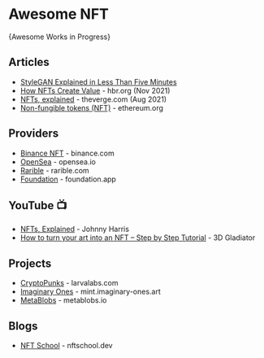 # Awesome NFT
{Awesome Works in Progress}

## Articles
* [StyleGAN Explained in Less Than Five Minutes](https://nftdesire.io/can-you-sell-an-nft-on-multiple-platforms/)
* [How NFTs Create Value](https://hbr.org/2021/11/how-nfts-create-value) - hbr.org (Nov 2021)
* [NFTs, explained](https://www.theverge.com/22310188/nft-explainer-what-is-blockchain-crypto-art-faq) - theverge.com (Aug 2021)
* [Non-fungible tokens (NFT)](https://ethereum.org/en/nft/) - ethereum.org

## Providers
* [Binance NFT](https://www.binance.com/en/nft) - binance.com
* [OpenSea](http://opensea.io/) - opensea.io
* [Rarible](https://rarible.com/) - rarible.com
* [Foundation](https://foundatio.app/) - foundation.app


## YouTube :tv:
* [NFTs, Explained](https://www.youtube.com/watch?v=Oz9zw7-_vhM) - Johnny Harris
* [How to turn your art into an NFT – Step by Step Tutorial](https://www.youtube.com/watch?v=CFD_8oDxw1k) - 3D Gladiator


## Projects
* [CryptoPunks](https://www.larvalabs.com/cryptopunks) - larvalabs.com
* [Imaginary Ones](https://mint.imaginary-ones.art/) - mint.imaginary-ones.art
* [MetaBlobs](https://www.metablobs.io/) - metablobs.io

## Blogs
* [NFT School](https://nftschool.dev/) - nftschool.dev
